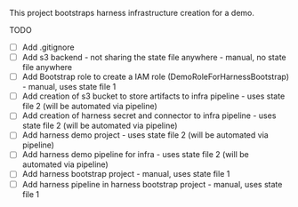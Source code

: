 This project bootstraps harness infrastructure creation for a demo.

TODO

- [ ] Add .gitignore
- [ ] Add s3 backend - not sharing the state file anywhere - manual, no state file anywhere
- [ ] Add Bootstrap role to create a IAM role (DemoRoleForHarnessBootstrap) - manual, uses state file 1
- [ ] Add creation of s3 bucket to store artifacts to infra pipeline - uses state file 2 (will be automated via pipeline)
- [ ] Add creation of harness secret and connector to infra pipeline - uses state file 2 (will be automated via pipeline)
- [ ] Add harness demo project - uses state file 2 (will be automated via pipeline)
- [ ] Add harness demo pipeline for infra - uses state file 2 (will be automated via pipeline)
- [ ] Add harness bootstrap project - manual, uses state file 1
- [ ] Add harness pipeline in harness bootstrap project - manual, uses state file 1
